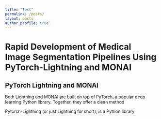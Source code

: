 ```yaml
---
title: "Test"
permalink: /posts/
layout: posts
author_profile: true
---
```


# Rapid Development of Medical Image Segmentation Pipelines Using PyTorch-Lightning and MONAI

## PyTorch Lightning and MONAI
Both Lightning and MONAI are built on top of PyTorch, a popular deep learning Python library. Together, they offer a clean method

Pytorch-Lightning (or just Lightning for short), is a Python library 